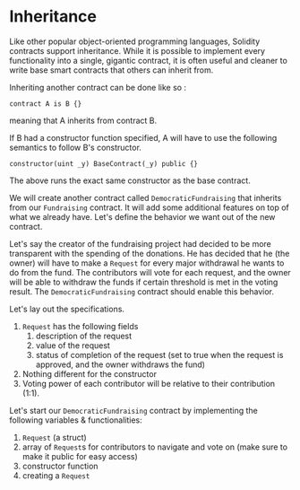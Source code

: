 # Inheritance

Like other popular object-oriented programming languages, Solidity contracts support inheritance. While it is possible to implement every functionality into a single, gigantic contract, it is often useful and cleaner to write base smart contracts that others can inherit from.

Inheriting another contract can be done like so :

```
contract A is B {}
```
meaning that A inherits from contract B.

If B had a constructor function specified, A will have to use the following semantics to follow B's constructor.

```
constructor(uint _y) BaseContract(_y) public {}
```
The above runs the exact same constructor as the base contract.

We will create another contract called `DemocraticFundraising` that inherits from our `Fundraising` contract. It will add some additional features on top of what we already have. Let's define the behavior we want out of the new contract.

Let's say the creator of the fundraising project had decided to be more transparent with the spending of the donations. He has decided that he (the owner) will have to make a `Request` for every major withdrawal he wants to do from the fund. The contributors will vote for each request, and the owner will be able to withdraw the funds if certain threshold is met in the voting result. The `DemocraticFundraising` contract should enable this behavior.

Let's lay out the specifications.

1. `Request` has the following fields
    1. description of the request
    2. value of the request
    3. status of completion of the request (set to true when the request is approved, and the owner withdraws the fund)
2. Nothing different for the constructor
3. Voting power of each contributor will be relative to their contribution (1:1).

Let's start our `DemocraticFundraising` contract by implementing the following variables & functionalities:

1. `Request` (a struct)
2. array of `Request`s for contributors to navigate and vote on (make sure to make it public for easy access)
3. constructor function
4. creating a `Request`
